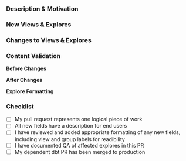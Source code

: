 ### Description & Motivation
<!--
Please describe the goal of your PR. This is the intro to your PR and should allow the reviewer to quickly be able to understand the reason for opening this PR. 
If your actual code is the “how”, the description is the “what” and “why.” Include links to any tasks or documentation that may be relevant and helpful for review. 
If associated with a dbt PR please link relevant PR here for reference.
-->


### New Views & Explores
<!--
Outline the purpose, grain, core fields, and additional details surrounding the logic used in the model where relevant.
-->


### Changes to Views & Explores
<!--
Outline changes for each model that was updated with added detail about changes that were made.
-->


### Content Validation
<!--
Please share screenshots of existing reports before and after the changes you are making to show downstream impacts as well as any relevant example explores. 
Include links to test reports where relevant. For new fields and/or explores include a screenshot showing how the field(s) appear in the explore. QA Workflow document
can be [referenced here](https://docs.google.com/document/d/1hkok6qewy0Ba6SaQFKhLHOVAz4qYeF-fVBalmPuE8tY/edit?tab=t.0#heading=h.l92c7y7d7r6a).
-->

**Before Changes**

**After Changes**

**Explore Formatting**


### Checklist
<!--
ALL ITEMS SHOULD BE COMPLETE BEFORE REQUESTING REVIEW
-->

- [ ] My pull request represents one logical piece of work
- [ ] All new fields have a description for end users
- [ ] I have reviewed and added appropriate formatting of any new fields, including view and group labels for readibility
- [ ] I have documented QA of affected explores in this PR
- [ ] My dependent dbt PR has been merged to production
